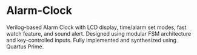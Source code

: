 # Alarm-Clock
Verilog-based Alarm Clock with LCD display, time/alarm set modes, fast watch feature, and sound alert. Designed using modular FSM architecture and key-controlled inputs. Fully implemented and synthesized using Quartus Prime.
